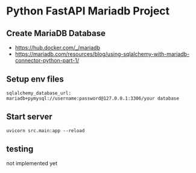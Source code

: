 # Python FastAPI Mariadb Project

## Create MariaDB Database
- https://hub.docker.com/_/mariadb
- https://mariadb.com/resources/blog/using-sqlalchemy-with-mariadb-connector-python-part-1/
## Setup env files
```
sqlalchemy_database_url: mariadb+pymysql://username:password@127.0.0.1:3306/your database
```


## Start server
```
uvicorn src.main:app --reload
```

## testing
not implemented yet
